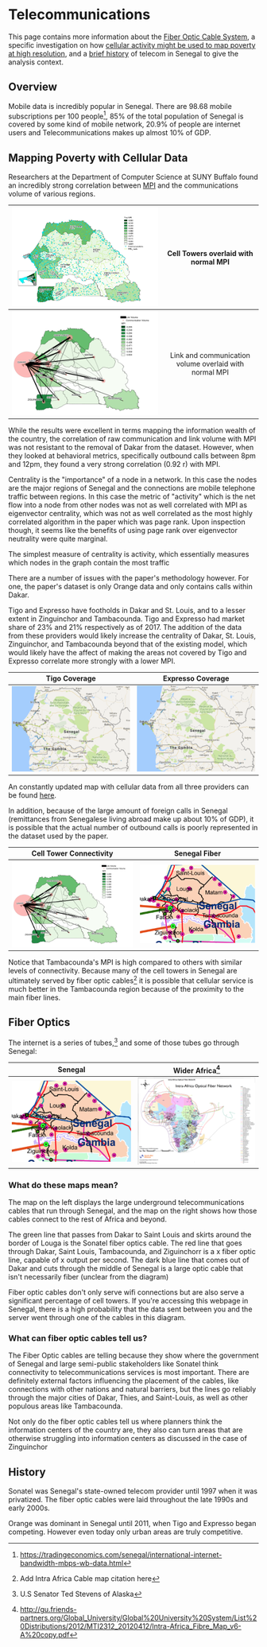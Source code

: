 # Telecommunications

This page contains more information about the [Fiber Optic Cable System](#fiber-optics), a specific investigation on how [cellular activity might be used to map poverty at high resolution](#mapping-poverty-with-cellular-data), and a [brief history](#history) of telecom in Senegal to give the analysis context.

## Overview
Mobile data is incredibly popular in Senegal. There are 98.68 mobile subscriptions per 100 people[^12], 85% of the total population of Senegal is covered by some kind of mobile network, 20.9% of people are internet users and Telecommunications makes up almost 10% of GDP.

## Mapping Poverty with Cellular Data
Researchers at the Department of Computer Science at SUNY Buffalo found an incredibly strong correlation between [MPI](index.md#what-do-we-mean-by-inequality-and-how-do-we-measure-it) and the communications volume of various regions.

| ![Senegal Cell Towers](./Resources/Telecom/Telecom_Maps/Cell_Towers_Senegal.png) | Cell Towers overlaid with normal MPI |
|:--:|:--:|
| ![Cell Towers and Poverty](./Resources/Telecom/Telecom_Maps/Poverty_and_Cell_Towers.png)| Link and communication volume overlaid with normal MPI |

While the results were excellent in terms mapping the information wealth of the country, the correlation of raw communication and link volume with MPI was not resistant to the removal of Dakar from the dataset. However, when they looked at behavioral metrics, specifically outbound calls between 8pm and 12pm, they found a very strong correlation (0.92 r) with MPI.

Centrality is the "importance" of a node in a network. In this case the nodes are the major regions of Senegal and the connections are mobile telephone traffic between regions. In this case the metric of "activity" which is the net flow into a node from other nodes was not as well correlated with MPI as eigenvector centrality, which was not as well correlated as the most highly correlated algorithm in the paper which was page rank. Upon inspection though, it seems like the benefits of using page rank over eigenvector neutrality were quite marginal.

The simplest measure of centrality is activity, which essentially measures which nodes in the graph contain the most traffic

There are a number of issues with the paper's methodology however. For one, the paper's dataset is only Orange data and only contains calls within Dakar.

Tigo and Expresso have footholds in Dakar and St. Louis, and to a lesser extent in Zinguinchor and Tambacounda. Tigo and Expresso had market share of 23% and 21% respectively as of 2017. The addition of the data from these providers would likely increase the centrality of Dakar, St. Louis, Zinguinchor, and Tambacounda beyond that of the existing model, which would likely have the affect of making the areas not covered by Tigo and Expresso correlate more strongly with a lower MPI.

| Tigo Coverage | Expresso Coverage |
|:--:|:--:|
| ![Cell Towers and Poverty](./Resources/Telecom/Telecom_Maps/Tigo_Map_Large.png)| ![Cell Towers and Poverty](./Resources/Telecom/Telecom_Maps/Expresso_Map_Large.png)|

An constantly updated map with cellular data from all three providers can be found [here](https://www.nperf.com/en/map/SN/-/49.Orange/signal/?ll=14.33651725732605&lg=-14.466950836181695&zoom=7).

In addition, because of the large amount of foreign calls in Senegal (remittances from Senegalese living abroad make up about 10% of GDP), it is possible that the actual number of outbound calls is poorly represented in the dataset used by the paper.

| Cell Tower Connectivity |  Senegal Fiber |
|:--:|:--:|
| ![Cell Towers and Poverty](./Resources/Telecom/Telecom_Maps/Poverty_and_Cell_Towers.png) | ![Senegal Telecom Cable Map](./Resources/Telecom/Telecom_Maps/senegal_fiber_small.png) |

Notice that Tambacounda's MPI is high compared to others with similar levels of connectivity. Because many of the cell towers in Senegal are ultimately served by fiber optic cables[^2] it is possible that cellular service is much better in the Tambacounda region because of the proximity to the main fiber lines.


## Fiber Optics
The internet is a series of tubes,[^1] and some of those tubes go through Senegal:

| Senegal | Wider Africa[^3] |
|--|--|
| ![Senegal Telecom Cable Map](./Resources/Telecom/Telecom_Maps/Senegal_Fiber.png) | ![Intra-Africa Optical Fiber Network](./Resources/Telecom/Telecom_Maps/Africa_Fiber.png) |

### What do these maps mean?

The map on the left displays the large underground telecommunications cables that run through Senegal, and the map on the right shows how those cables connect to the rest of Africa and beyond.

The green line that passes from Dakar to Saint Louis and skirts around the border of Louga is the Sonatel fiber optics cable. The red line that goes through Dakar, Saint Louis, Tambacounda, and Ziguinchorr is a x fiber optic line, capable of x output per second.
The dark blue line that comes out of Dakar and cuts through the middle of Senegal is a large optic cable that isn't necessarily fiber (unclear from the diagram)

Fiber optic cables don't only serve wifi connections but are also serve a significant percentage of cell towers. If you're accessing this webpage in Senegal, there is a high probability that the data sent between you and the server went through one of the cables in this diagram.

### What can fiber optic cables tell us?
The Fiber Optic cables are telling because they show where the government of Senegal and large semi-public stakeholders like Sonatel think connectivity to telecommunications services is most important. There are definitely external factors influencing the placement of the cables, like connections with other nations and natural barriers, but the lines go reliably through the major cities of Dakar, Thies, and Saint-Louis, as well as other populous areas like Tambacounda.

Not only do the fiber optic cables tell us where planners think the information centers of the country are, they also can turn areas that are otherwise struggling into information centers as discussed in the case of Zinguinchor

## History
Sonatel was Senegal's state-owned telecom provider until 1997 when it was privatized. The fiber optic cables were laid throughout the late 1990s and early 2000s.

Orange was dominant in Senegal until 2011, when Tigo and Expresso began competing. However even today only urban areas are truly competitive.

[^12]: https://tradingeconomics.com/senegal/international-internet-bandwidth-mbps-wb-data.html
[^1]: U.S Senator Ted Stevens of Alaska
[^2]: Add Intra Africa Cable map citation here
[^3]:http://gu.friends-partners.org/Global_University/Global%20University%20System/List%20Distributions/2012/MTI2312_20120412/Intra-Africa_Fibre_Map_v6-A%20copy.pdf
[^4]:https://www.cia.gov/library/publications/the-world-factbook/fields/2124.html
